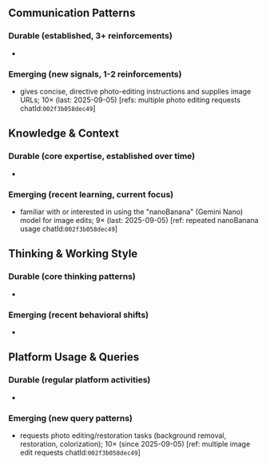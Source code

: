 ## Communication Patterns
### Durable (established, 3+ reinforcements)
-

### Emerging (new signals, 1-2 reinforcements)
- gives concise, directive photo-editing instructions and supplies image URLs; 10× (last: 2025-09-05) [refs: multiple photo editing requests chatId:`002f3b058dec49`]

## Knowledge & Context
### Durable (core expertise, established over time)
-

### Emerging (recent learning, current focus)
- familiar with or interested in using the "nanoBanana" (Gemini Nano) model for image edits; 9× (last: 2025-09-05) [ref: repeated nanoBanana usage chatId:`002f3b058dec49`]

## Thinking & Working Style
### Durable (core thinking patterns)
-

### Emerging (recent behavioral shifts)
-

## Platform Usage & Queries
### Durable (regular platform activities)
-

### Emerging (new query patterns)
- requests photo editing/restoration tasks (background removal, restoration, colorization); 10× (since 2025-09-05) [ref: multiple image edit requests chatId:`002f3b058dec49`]